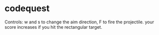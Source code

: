 # codequest

Controls: w and s to change the aim direction, F to fire the projectile.
your score increases if you hit the rectangular target.

